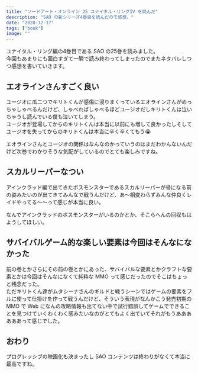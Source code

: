 ```yaml
---
title: "ソードアート・オンライン 25 ユナイタル・リングIV を読んだ"
description: "SAO の新シリーズ4巻目を読んだので感想。"
date: "2020-12-17"
tags: ["book"]
image: ""
---
```


ユナイタル・リング編の4巻目である SAO の25巻を読みました。  
今回もあまりにも面白すぎて一瞬で読み終わってしまったのでまたネタバレしつつ感想を書いていきます。

## エオラインさんすごく良い

ユージオに瓜二つでキリトくんが感傷に浸りまくっているエオラインさんがめっちゃしゃべるんだけど、しゃべればしゃべるほどユージオだしキリトくんは泣いちゃうし読んでいる僕も泣いてしまう。  
ユージオが登場してからのキリトくんは本当に以前にも増して良かったしそしてユージオを失ってからのキリトくんは本当に辛く辛くてもう:sob:

エオラインさんとユージオの関係はなんなのかっていうのはまだわかんないんだけど次巻でわかりそうな気配がしているのでとても楽しみですね。

## スカルリーパーなつい

アインクラッド編で出てきたボスモンスターであるスカルリーパーが骨になる前の姿みたいのが出てきてみんなで戦うんだけど、あ〜相変わらずみんな仲良くレイドやってる〜〜って感じが本当に良い。  

なんでアインクラッドのボスモンスターがいるのかとか、そこらへんの回収もはようしてほしい。

## サバイバルゲーム的な楽しい要素は今回はそんなになかった

前の巻とかさらにその前の巻とかにあった、サバイバルな要素とかクラフトな要素とかは今回はそんなになくて純粋な MMO って感じだったのでそこはちょっと残念だった。  
ただキリトくん達がムタシーナさんのギルドと戦うシーンではゲームの要素をフルに使って仕掛けを作って戦うんだけど、そういう表現がなんかこう発売初期の MMO で Web になんの攻略情報も出てない中で試行錯誤してゲームでできることを見つけていくわくわく感みたいなのがとてもよく出ていてそれがもうああああああって感じでした。

## おわり

プログレッシブの映画化も決まったし SAO コンテンツは終わりがなくて本当に最高ですね。
